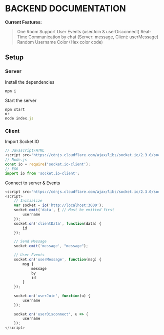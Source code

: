 # BACKEND DOCUMENTATION

__Current Features:__
> One Room Support
> User Events (userJoin & userDisconnect)
> Real-Time Communication by chat (Server: message, Client: userMessage)
> Random Username Color (Hex color code)

## Setup

### Server

Install the dependencies
```js
npm i
```
Start the server
```js
npm start
or
node index.js
```

### Client

Import Socket.IO
```js
// Javascript/HTML
<script src="https://cdnjs.cloudflare.com/ajax/libs/socket.io/2.3.0/socket.io.js"></script> // Via CDN
// Node.js
const io = require('socket.io-client');
// ES6
import io from 'socket.io-client';
```
Connect to server & Events
```js
<script src="https://cdnjs.cloudflare.com/ajax/libs/socket.io/2.3.0/socket.io.js"></script>
<script>
    // Initialize
    var socket = io('http://localhost:3000');
    socket.emit('data', { // Must be emitted first 
        username
    });
    socket.on('clientData', function(data) {
        id
    });

    // Send Message
    socket.emit('message', "message");

    // User Events
    socket.on('userMessage', function(msg) {
        msg {
            message
            by
            id
        }
    });
		  
	socket.on('userJoin', function(u) {
        username
    });
		  
	socket.on('userDisconnect', u => {
        username
    });
</script>
```